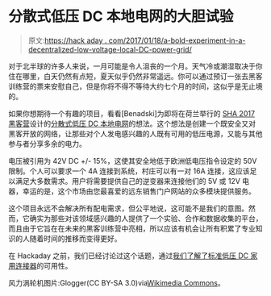 # 分散式低压 DC 本地电网的大胆试验

> 原文:[https://hack aday . com/2017/01/18/a-bold-experiment-in-a-decentralized-low-voltage-local-DC-power-grid/](https://hackaday.com/2017/01/18/a-bold-experiment-in-a-decentralised-low-voltage-local-dc-power-grid/)

对于北半球的许多人来说，一月可能是令人沮丧的一个月。天气冷或潮湿取决于你住在哪里，白天仍然有点短，夏天似乎仍然非常遥远。你可以通过预订一张去黑客训练营的票来安慰自己，但是你将不得不等待大约七个月的时间，这似乎是无止境的。

如果你想期待一个有趣的项目，看看[Benadski]为即将在荷兰举行的 [SHA 2017 黑客营](https://sha2017.org/)设计的[分散式低压 DC 本地电网](https://www.altpwr.net/)的想法。这个想法是创建一个既安全又对黑客开放的网络，让那些对个人发电感兴趣的人既有可用的低压电源，又能与其他参与者分享多余的电力。

电压被引用为 42V DC +/- 15%，这使其安全地低于欧洲低电压指令设定的 50V 限制。个人可以要求一个 4A 连接到系统，村庄可以有一对 16A 连接，这应该足以满足大多数需求。用户将需要提供自己的逆变器来连接他们的 5V 或 12V 电器，幸运的是，这个市场由您最喜爱的远东销售门户网站的众多模块提供服务。

这个项目永远不会解决所有配电需求，但公平地说，这可能不是我们的意图。然而，它确实为那些对该领域感兴趣的人提供了一个实验、合作和数据收集的平台，而且由于它旨在在未来的黑客训练营中亮相，所以应该有机会让所有积累了专业知识的人随着时间的推移而变得更好。

在 Hackaday 之前，我们已经讨论过这个话题，通过[我们了解了标准低压 DC 家用连接器](http://hackaday.com/2016/12/21/so-wheres-my-low-voltage-dc-wall-socket/)的可用性。

风力涡轮机图片:Glogger(CC BY-SA 3.0)via[Wikimedia Commons](https://commons.wikimedia.org/wiki/File:Urbine221dc.jpg)。